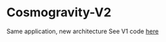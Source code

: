 # Cosmogravity-V2
Same application, new architecture
See V1 code [here](https://github.com/Migoyan/Cosmogravity_2021)